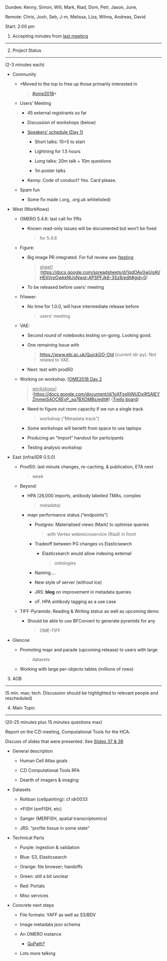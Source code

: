 Dundee: Kenny, Simon, Will, Mark, Riad, Dom, Petr, Jason, June,

Remote: Chris, Josh, Seb, J-m, Melissa, Liza, Wilma, Andreas, David

Start: 2:00 pm

1. Accepting minutes from [<u>last meeting</u>](https://drive.google.com/drive/u/0/folders/0B2ytmM7Jmj58N2gzcWZ6UVJONTA)
------------------------------------------------------------------------------------------------------------------------

2. Project Status
-----------------

(2-3 minutes each)

-   Community

    -   *Moved to the top to free up those primarily interested in
        > [<u>\#ome2018</u>](https://twitter.com/hashtag/OME2018)*

    -   Users’ Meeting

        -   45 external registrants so far

        -   Discussion of workshops (below)

        -   <u>Speakers’ schedule (Day 1)</u>

            -   Short talks: 10+5 to start

            -   Lightning for 1.5 hours

            -   Long talks: 20m talk + 10m questions

            -   1m poster talks

        -   Kenny: Code of conduct? Yes. Card please.

    -   Spam fun

        -   Some fix made (.org, .org.uk whitelisted)

-   West (Workflows)

    -   OMERO 5.4.6: last call for PRs

        -   Known read-only issues will be documented but won’t be fixed
            > for 5.4.6

    -   Figure:

        -   Big image PR integrated. For full review see [<u>testing
            > sheet</u>](https://docs.google.com/spreadsheets/d/1qdOAv0wUgAVHEtlVroOwkeNUoNwst-APSPFJk6-3Sz8/edit#gid=0)

        -   To be released before users’ meeting

    -   IViewer:

        -   No time for 1.0.0, will have intermediate release before
            > users’ meeting

    -   VAE:

        -   Second round of notebooks testing on-going. Looking good.

        -   One remaining Issue with
            > [<u>https://www.ebi.ac.uk/QuickGO-Old</u>](https://www.ebi.ac.uk/QuickGO-Old)
            > (current idr-py). Not related to VAE.

        -   Next: test with prod50

    -   Working on workshop. [<u>OME2018 Day 2
        > workshops</u>](https://docs.google.com/document/d/1qXFzeIlijNUDxjRSAIEYZmmeiS4OCREyP_xq7BXOMBs/edit#)
        > ([<u>Trello
        > board</u>](https://trello.com/b/UzBkdA5T/dundee-2018-annual-users-meeting))

        -   Need to figure out room capacity if we run a single track
            > workshop (“Metadata track”)

        -   Some workshops will benefit from space to use laptops

        -   Producing an “Import” handout for participants

        -   Testing analysis workshop

-   East (infra/IDR 0.5.0)

    -   Prod50: last minute changes, re-caching, & publication, ETA next
        > week

    -   Beyond:

        -   HPA (26,000 imports, antibody labelled TMAs, complex
            > metadata)

        -   mapr performance status (“endpoints”)

            -   Postgres: Materialised views (Mark) to optimise queries
                > with Vertex webmicroservice (Riad) in front

            -   Tradeoff between PG changes vs Elasticsearch

                -   Elasticsearch would allow indexing external
                    > ontologies

            -   Naming….

            -   New style of server (without Ice)

            -   JRS: **blog** on improvement in metadata queries

            -   cF. HPA antibody tagging as a use case

    -   TIFF-Pyramids: Reading & Writing status as well as upcoming demo

        -   Should be able to use BFConvert to generate pyramids for any
            > OME-TIFF

-   Glencoe

    -   Promoting mapr and parade (upcoming release) to users with large
        > datasets

    -   Working with large per-objects tables (millions of rows)

3. AOB
------

(5 min. max; tech. Discussion should be highlighted to relevant people
and rescheduled)

4. Main Topic
-------------

(20-25 minutes plus 15 minutes questions max)

Report on the CZI meeting, Computational Tools for the HCA.

Discuss of slides that were presented. See [<u>Slides 37 &
38</u>](https://docs.google.com/presentation/d/1mSZcOFpRzteheB0OWSrhdfUZJSUgqIYSL6J7Urfif5k/edit#slide=id.g38744b6364_41_32)

-   General description

    -   Human Cell Atlas goals

    -   CZI Computational Tools RFA

    -   Dearth of imagers & imaging

-   Datasets

    -   Rohban (cellpainting): cf idr0033

    -   \*FISH (smFISH, etc)

    -   Sanger (MERFISH, spatial transcriptomics)

    -   JRS: “profile tissue in some state”

-   Technical Parts

    -   Purple: ingestion & validation

    -   Blue: S3, Elasticsearch

    -   Orange: file browser; handoffs

    -   Green: still a bit unclear

    -   Red: Portals

    -   Misc services

-   Concrete next steps

    -   File formats: YAFF as well as S3/BDV

    -   Image metadata json schema

    -   An OMERO instance

        -   [<u>QuPath?</u>](https://qupath.github.io/)

    -   Lots more talking
